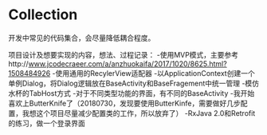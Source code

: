 # Collection
开发中常见的代码集合，会尽量降低耦合程度。

项目设计及想要实现的内容，想法、过程记录：
-使用MVP模式，主要参考http://www.jcodecraeer.com/a/anzhuokaifa/2017/1020/8625.html?1508484926
-使用通用的RecylerView适配器
-以ApplicationContext创建一个单例Dialog，将Dialog逻辑放在BaseActivity和BaseFragement中统一管理
-模仿水杯的TabHost方式
-对于不同类型功能的界面，有不同的BaseActivity
-我开始喜欢上ButterKnife了（20180730，发现要使用ButterKinfe，需要做好几步配置，我想这个项目尽量减少配置类的工作，所以放弃了）
-RxJava 2.0和Retrofit的练习，做一个登录界面
